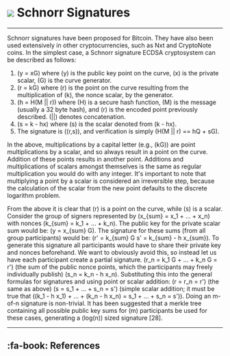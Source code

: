 # <img class="dcr-icon" src="/img/dcr-icons/Code.svg" /> Schnorr Signatures 

---

Schnorr signatures have been proposed for Bitcoin. They have also been used extensively in other cryptocurrencies, such as Nxt and CryptoNote coins. In the simplest case, a Schnorr signature ECDSA cryptosystem can be described as follows:

1. \(y = xG\) where \(y\) is the public key point on the curve, \(x\) is the private scalar, \(G\) is the curve generator.
2. \(r = kG\) where \(r\) is the point on the curve resulting from the multiplication of \(k\), the nonce scalar, by the generator.
3. \(h = H(M || r)\) where \(H\) is a secure hash function, \(M\) is the message (usually a 32 byte hash), and \(r\) is the encoded point previously described. \(||\) denotes concatenation.
4. \(s = k - hx\) where \(s\) is the scalar denoted from \(k - hx\).
5. The signature is \((r,s)\), and verification is simply \(H(M || r) == hQ + sG\).

In the above, multiplications by a capital letter (e.g., \(kG\)) are point multiplications by a scalar, and so always result in a point on the curve. Addition of these points results in another point. Additions and multiplications of scalars amongst themselves is the same as regular multiplication you would do with any integer. It's important to note that multiplying a point by a scalar is considered an irreversible step, because the calculation of the scalar from the new point defaults to the discrete logarithm problem.

From the above it is clear that \(r\) is a point on the curve, while \(s\) is a scalar. Consider the group of signers represented by \(x_{sum} = x_1 + ... + x_n\) with nonces \(k_{sum} = k_1 + ... + k_n\). The public key for the private scalar sum would be: \(y = x_{sum} G\). The signature for these sums (from all group participants) would be: \(r' = k_{sum} G s' = k_{sum} - h x_{sum}\). To generate this signature all participants would have to share their private key and nonces beforehand. We want to obviously avoid this, so instead let us have each participant create a partial signature. \(r_n = k_1 G + ... + k_n G = r'\) (the sum of the public nonce points, which the participants may freely individually publish) \(s_n = k_n - h x_n\). Substituting this into the general formulas for signatures and using point or scalar addition: \(r = r_n = r'\) (the same as above) \(s = s_1 + ... + s_n = s'\) (simple scalar addition; it must be true that \((k_1 - h x_1) + ... + (k_n - h x_n) = s_1 + ... + s_n = s')\). Doing an m-of-n signature is non-trivial. It has been suggested that a merkle tree containing all possible public key sums for \(m\) participants be used for these cases, generating a \(log(n)\) sized signature [28].

---

## :fa-book: References

[^1]: Wuille P. 2015. [Tree signatures: Multisig on steroids using tree signatures](https://decred.org/research/wuille2015.pdf).
